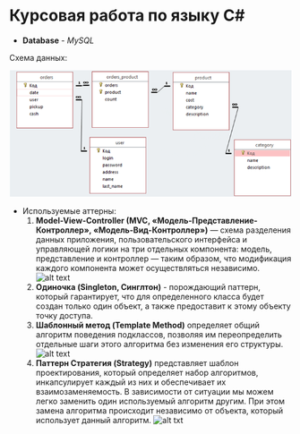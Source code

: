 # Курсовая работа по языку C#
* __Database__ - _MySQL_

Схема данных:


 ![alt text](https://github.com/Nanord/Ponchland/blob/master/image.png)

* Используемые аттерны:
  1. __Model-View-Controller (MVC, «Модель-Представление-Контроллер», «Модель-Вид-Контроллер»)__ — схема разделения данных приложения, пользовательского интерфейса и управляющей логики на три отдельных компонента: модель, представление и контроллер — таким образом, что модификация каждого компонента может осуществляться независимо. 
  ![alt text](https://2.downloader.disk.yandex.ru/disk/a7f5664e4480c1ed9204b546d3b63670fe8b8e612785848dc8e59aa9df06bb2f/5aba58ec/thWzUDf9_o8v107oSjX4fHr-cFteAmSybd67aw_cdKFeD1950U4kDKg1G3TZjVJh5WVP_ny2wPs1faP2DQJtAQ%3D%3D?uid=109501488&filename=Снимок3.PNG&disposition=inline&hash=&limit=0&content_type=image%2Fpng&fsize=113693&hid=bc443e6d42a66f07733810a119f26624&media_type=image&tknv=v2&etag=0ffb78a6f0275c166263ea3eedb48431)
  2. __Одиночка (Singleton, Синглтон)__ - порождающий паттерн, который гарантирует, что для определенного класса будет создан только один объект, а также предоставит к этому объекту точку доступа.
  3. __Шаблонный метод (Template Method)__ определяет общий алгоритм поведения подклассов, позволяя им переопределить отдельные шаги этого алгоритма без изменения его структуры.
  ![alt text](https://1.downloader.disk.yandex.ru/disk/4ec2f7d2f55acd0a300448977104ad94c0bc827025b95b75820cb61939ff9943/5aba5930/thWzUDf9_o8v107oSjX4fAYRBBKHge9LNpKP8--S_KqMMBQVuF1yYZNHHLv96s6O6SCwb_cplSS-L24tuv-j8g%3D%3D?uid=109501488&filename=Снимок2.PNG&disposition=inline&hash=&limit=0&content_type=image%2Fpng&fsize=31850&hid=112b6363a5d58e1637ba4551a3b23005&media_type=image&tknv=v2&etag=78123c09f4877ddb5c34043d3117c7f1)
  4. __Паттерн Стратегия (Strategy)__ представляет шаблон проектирования, который определяет набор алгоритмов, инкапсулирует каждый из них и обеспечивает их взаимозаменяемость. В зависимости от ситуации мы можем легко заменить один используемый алгоритм другим. При этом замена алгоритма происходит независимо от объекта, который использует данный алгоритм.
  ![alt txt](https://4.downloader.disk.yandex.ru/disk/5327cdd193828ff640dce58601295761e16deb76872232887f6bc7554119fd27/5aba5971/thWzUDf9_o8v107oSjX4fJqsOJnrVjl4tcG2p4VAEH-EF1smeU4cMVj8lysAzu5zafUjj50lVNclAplxtTUuYA%3D%3D?uid=109501488&filename=Снимок.PNG&disposition=inline&hash=&limit=0&content_type=image%2Fpng&fsize=56753&hid=8ce5d22fa748f074fd758b3748888614&media_type=image&tknv=v2&etag=6fa50d8e79acf8f1d7472fcf1c775060)
